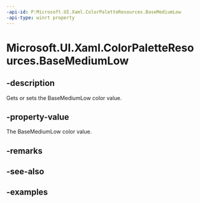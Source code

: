 ```yaml
---
-api-id: P:Microsoft.UI.Xaml.ColorPaletteResources.BaseMediumLow
-api-type: winrt property
---
```


<!-- Property syntax.
public IReference<Color> BaseMediumLow { get;  set; }
-->

# Microsoft.UI.Xaml.ColorPaletteResources.BaseMediumLow

## -description

Gets or sets the BaseMediumLow color value.

## -property-value

The BaseMediumLow color value.

## -remarks

## -see-also

## -examples

